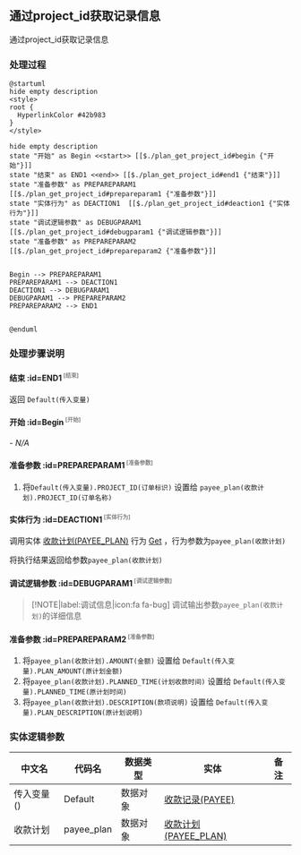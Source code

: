 ## 通过project_id获取记录信息 <!-- {docsify-ignore-all} -->

   通过project_id获取记录信息

### 处理过程

```plantuml
@startuml
hide empty description
<style>
root {
  HyperlinkColor #42b983
}
</style>

hide empty description
state "开始" as Begin <<start>> [[$./plan_get_project_id#begin {"开始"}]]
state "结束" as END1 <<end>> [[$./plan_get_project_id#end1 {"结束"}]]
state "准备参数" as PREPAREPARAM1  [[$./plan_get_project_id#prepareparam1 {"准备参数"}]]
state "实体行为" as DEACTION1  [[$./plan_get_project_id#deaction1 {"实体行为"}]]
state "调试逻辑参数" as DEBUGPARAM1  [[$./plan_get_project_id#debugparam1 {"调试逻辑参数"}]]
state "准备参数" as PREPAREPARAM2  [[$./plan_get_project_id#prepareparam2 {"准备参数"}]]


Begin --> PREPAREPARAM1
PREPAREPARAM1 --> DEACTION1
DEACTION1 --> DEBUGPARAM1
DEBUGPARAM1 --> PREPAREPARAM2
PREPAREPARAM2 --> END1


@enduml
```


### 处理步骤说明

#### 结束 :id=END1<sup class="footnote-symbol"> <font color=gray size=1>[结束]</font></sup>



返回 `Default(传入变量)`

#### 开始 :id=Begin<sup class="footnote-symbol"> <font color=gray size=1>[开始]</font></sup>



*- N/A*
#### 准备参数 :id=PREPAREPARAM1<sup class="footnote-symbol"> <font color=gray size=1>[准备参数]</font></sup>



1. 将`Default(传入变量).PROJECT_ID(订单标识)` 设置给  `payee_plan(收款计划).PROJECT_ID(订单名称)`

#### 实体行为 :id=DEACTION1<sup class="footnote-symbol"> <font color=gray size=1>[实体行为]</font></sup>



调用实体 [收款计划(PAYEE_PLAN)](module/crm/payee_plan.md) 行为 [Get](module/crm/payee_plan#行为) ，行为参数为`payee_plan(收款计划)`

将执行结果返回给参数`payee_plan(收款计划)`

#### 调试逻辑参数 :id=DEBUGPARAM1<sup class="footnote-symbol"> <font color=gray size=1>[调试逻辑参数]</font></sup>



> [!NOTE|label:调试信息|icon:fa fa-bug]
> 调试输出参数`payee_plan(收款计划)`的详细信息


#### 准备参数 :id=PREPAREPARAM2<sup class="footnote-symbol"> <font color=gray size=1>[准备参数]</font></sup>



1. 将`payee_plan(收款计划).AMOUNT(金额)` 设置给  `Default(传入变量).PLAN_AMOUNT(原计划金额)`
2. 将`payee_plan(收款计划).PLANNED_TIME(计划收款时间)` 设置给  `Default(传入变量).PLANNED_TIME(原计划时间)`
3. 将`payee_plan(收款计划).DESCRIPTION(款项说明)` 设置给  `Default(传入变量).PLAN_DESCRIPTION(原计划说明)`



### 实体逻辑参数

|    中文名   |    代码名    |  数据类型    |  实体   |备注 |
| --------| --------| -------- | -------- | --------   |
|传入变量(<i class="fa fa-check"/></i>)|Default|数据对象|[收款记录(PAYEE)](module/crm/payee.md)||
|收款计划|payee_plan|数据对象|[收款计划(PAYEE_PLAN)](module/crm/payee_plan.md)||
